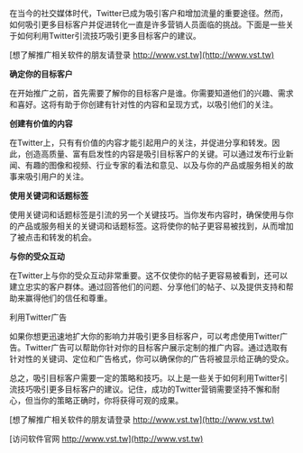 在当今的社交媒体时代，Twitter已成为吸引客户和增加流量的重要途径。然而，如何吸引更多目标客户并促进转化一直是许多营销人员面临的挑战。下面是一些关于如何利用Twitter引流技巧吸引更多目标客户的建议。

[想了解推广相关软件的朋友请登录 http://www.vst.tw](http://www.vst.tw)

**确定你的目标客户**

在开始推广之前，首先需要了解你的目标客户是谁。你需要知道他们的兴趣、需求和喜好。这将有助于你创建有针对性的内容和呈现方式，以吸引他们的关注。

**创建有价值的内容**

在Twitter上，只有有价值的内容才能引起用户的关注，并促进分享和转发。因此，创造高质量、富有启发性的内容是吸引目标客户的关键。可以通过发布行业新闻、有趣的图像和视频、行业专家的看法和意见、以及与你的产品或服务相关的故事来吸引用户的关注。

**使用关键词和话题标签**

使用关键词和话题标签是引流的另一个关键技巧。当你发布内容时，确保使用与你的产品或服务相关的关键词和话题标签。这将使你的帖子更容易被找到，从而增加了被点击和转发的机会。

**与你的受众互动**

在Twitter上与你的受众互动非常重要。这不仅使你的帖子更容易被看到，还可以建立忠实的客户群体。通过回答他们的问题、分享他们的帖子、以及提供支持和帮助来赢得他们的信任和尊重。

利用Twitter广告

如果你想更迅速地扩大你的影响力并吸引更多目标客户，可以考虑使用Twitter广告。Twitter广告可以帮助你针对你的目标客户展示定制的推广内容。通过选取有针对性的关键词、定位和广告格式，你可以确保你的广告将被显示给正确的受众。

总之，吸引目标客户需要一定的策略和技巧。以上是一些关于如何利用Twitter引流技巧吸引更多目标客户的建议。记住，成功的Twitter营销需要坚持不懈和耐心，但当你的策略正确时，你将获得可观的成果。

[想了解推广相关软件的朋友请登录 http://www.vst.tw](http://www.vst.tw)


[访问软件官网 http://www.vst.tw](http://www.vst.tw)
